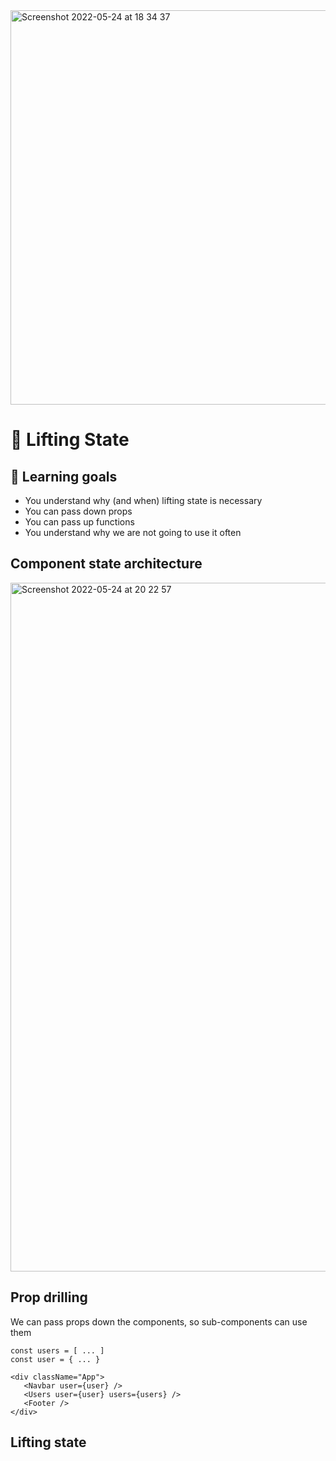 <img width="631" alt="Screenshot 2022-05-24 at 18 34 37" src="https://user-images.githubusercontent.com/31222514/170087315-a5525a2e-b4b3-42ea-a457-0af6a9ece8e3.png">

# 💪 Lifting State

## 🎯 Learning goals

- You understand why (and when) lifting state is necessary
- You can pass down props
- You can pass up functions
- You understand why we are not going to use it often

## Component state architecture
<img width="1102" alt="Screenshot 2022-05-24 at 20 22 57" src="https://user-images.githubusercontent.com/31222514/170105722-9480a4e0-d398-4529-b085-566c3dad7fec.png">


## Prop drilling

We can pass props down the components, so sub-components can use them

```
const users = [ ... ]
const user = { ... }

<div className="App">
   <Navbar user={user} />
   <Users user={user} users={users} />
   <Footer />
</div>
```



## Lifting state

